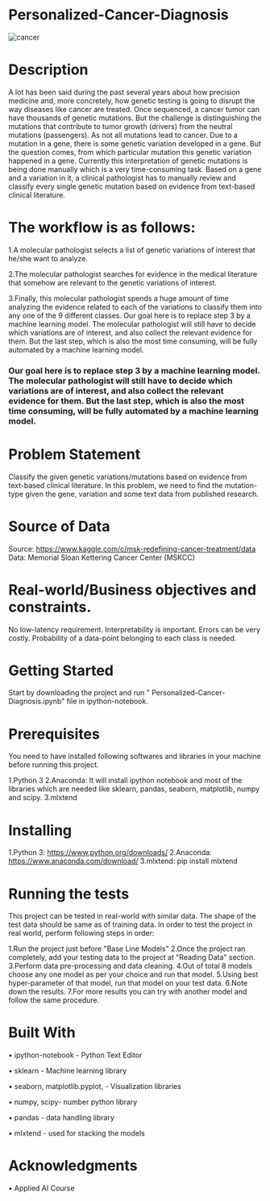 # Personalized-Cancer-Diagnosis

![cancer](https://user-images.githubusercontent.com/40310510/48115618-88e66e80-e289-11e8-8c25-8b624e3da89a.jpeg)

# Description
A lot has been said during the past several years about how precision medicine and, more concretely, how genetic testing is going to disrupt the way diseases like cancer are treated. Once sequenced, a cancer tumor can have thousands of genetic mutations. But the challenge is distinguishing the mutations that contribute to tumor growth (drivers) from the neutral mutations (passengers). As not all mutations lead to cancer. Due to a mutation in a gene, there is some genetic variation developed in a gene. But the question comes, from which particular mutation this genetic variation happened in a gene. Currently this interpretation of genetic mutations is being done manually which is a very time-consuming task. Based on a gene and a variation in it, a clinical pathologist has to manually review and classify every single genetic mutation based on evidence from text-based clinical literature.

# The workflow is as follows:
1.A molecular pathologist selects a list of genetic variations of interest that he/she want to analyze.

2.The molecular pathologist searches for evidence in the medical literature that somehow are relevant to the genetic variations of interest.

3.Finally, this molecular pathologist spends a huge amount of time analyzing the evidence related to each of the variations to classify them into any one of the 9 different classes. Our goal here is to replace step 3 by a machine learning model. The molecular pathologist will still have to decide which variations are of interest, and also collect the relevant evidence for them. But the last step, which is also the most time consuming, will be fully automated by a machine learning model.

### Our goal here is to replace step 3 by a machine learning model. The molecular pathologist will still have to decide which variations are of interest, and also collect the relevant evidence for them. But the last step, which is also the most time consuming, will be fully automated by a machine learning model.

# Problem Statement
Classify the given genetic variations/mutations based on evidence from text-based clinical literature. In this problem, we need to find the mutation-type given the gene, variation and some text data from published research.

# Source of Data
Source: https://www.kaggle.com/c/msk-redefining-cancer-treatment/data Data: Memorial Sloan Kettering Cancer Center (MSKCC)

# Real-world/Business objectives and constraints.
No low-latency requirement. Interpretability is important. Errors can be very costly. Probability of a data-point belonging to each class is needed.

# Getting Started
Start by downloading the project and run " Personalized-Cancer-Diagnosis.ipynb" file in ipython-notebook.

# Prerequisites
You need to have installed following softwares and libraries in your machine before running this project.

1.Python 3
2.Anaconda: It will install ipython notebook and most of the libraries which are needed like sklearn, pandas, seaborn, matplotlib, numpy and scipy.
3.mlxtend

# Installing
1.Python 3: https://www.python.org/downloads/
2.Anaconda: https://www.anaconda.com/download/
3.mlxtend: pip install mlxtend

# Running the tests
This project can be tested in real-world with similar data. The shape of the test data should be same as of training data. In order to test the project in real world, perform following steps in order:

1.Run the project just before "Base Line Models"
2.Once the project ran completely, add your testing data to the project at "Reading Data" section.
3.Perform data pre-processing and data cleaning.
4.Out of total 8 models choose any one model as per your choice and run that model.
5.Using best hyper-parameter of that model, run that model on your test data.
6.Note down the results.
7.For more results you can try with another model and follow the same procedure.

# Built With
•	ipython-notebook - Python Text Editor

•	sklearn - Machine learning library

•	seaborn, matplotlib.pyplot, - Visualization libraries

•	numpy, scipy- number python library

•	pandas - data handling library

•	mlxtend - used for stacking the models

# Acknowledgments
•	Applied AI Course
